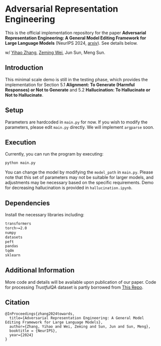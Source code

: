 # Adversarial Representation Engineering

This is the official implementation repository for the paper **Adversarial Representation Engineering: A General Model Editing Framework for Large Language Models** (NeurIPS 2024, [arxiv](https://arxiv.org/abs/2404.13752)). See details below.

w/ [Yihao Zhang](https://zhang-yihao.github.io), [Zeming Wei](https://weizeming.github.io), Jun Sun, Meng Sun.

## Introduction
This minimal scale demo is still in the testing phase, which provides the implementation for Section 5.1 **Alignment: To Generate (Harmful Responses) or Not to Generate** and 5.2 **Hallucination: To Hallucinate or Not to Hallucinate**.

## Setup
Parameters are hardcoded in `main.py` for now. If you wish to modify the parameters, please edit `main.py` directly. We will implement `argparse` soon.

## Execution
Currently, you can run the program by executing:

```bash
python main.py
```

You can change the model by modifying the `model_path` in `main.py`. Please note that this set of parameters may not be suitable for larger models, and adjustments may be necessary based on the specific requirements.
Demo for decreasing hallucination is provided in `hallucination.ipynb`.

## Dependencies
Install the necessary libraries including:
```bash
transformers
torch>=2.0
numpy
datasets
peft
pandas
tqdm
sklearn
```

## Additional Information
More code and details will be available upon publication of our paper.
Code for processing *TrustfulQA* dataset is partly borrowed from [This Repo](https://github.com/andyzoujm/representation-engineering).

## Citation
```
@InProceedings{zhang2024towards,
  title={Adversarial Representation Engineering: A General Model Editing Framework for Large Language Models},
  author={Zhang, Yihao and Wei, Zeming and Sun, Jun and Sun, Meng},
  booktitle = {NeurIPS},
  year={2024}
}
```
